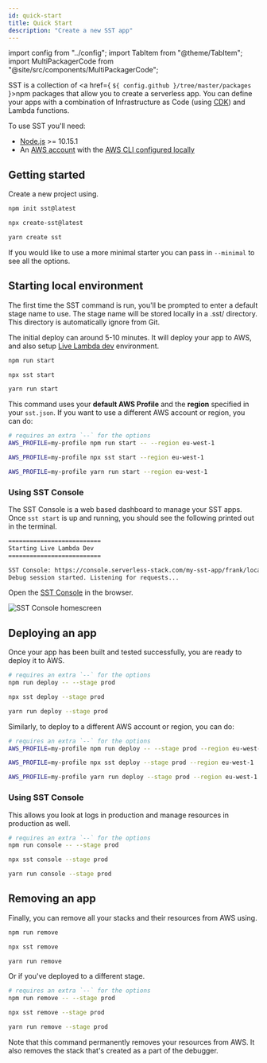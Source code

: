 ```yaml
---
id: quick-start
title: Quick Start
description: "Create a new SST app"
---
```


import config from "../config";
import TabItem from "@theme/TabItem";
import MultiPackagerCode from "@site/src/components/MultiPackagerCode";

SST is a collection of <a href={ `${ config.github }/tree/master/packages` }>npm packages</a> that allow you to create a serverless app. You can define your apps with a combination of Infrastructure as Code (using [CDK](https://aws.amazon.com/cdk/)) and Lambda functions.

To use SST you'll need:

- [Node.js](https://nodejs.org/en/download/) >= 10.15.1
- An [AWS account](https://serverless-stack.com/chapters/create-an-aws-account.html) with the [AWS CLI configured locally](https://serverless-stack.com/chapters/configure-the-aws-cli.html)

## Getting started

Create a new project using.

<MultiPackagerCode>
<TabItem value="npm">

```bash
npm init sst@latest
```

</TabItem>
<TabItem value="npx">

```bash
npx create-sst@latest
```

</TabItem>
<TabItem value="yarn">

```bash
yarn create sst
```

</TabItem>
</MultiPackagerCode>

If you would like to use a more minimal starter you can pass in `--minimal` to see all the options.

## Starting local environment

The first time the SST command is run, you'll be prompted to enter a default stage name to use. The stage name will be stored locally in a .sst/ directory. This directory is automatically ignore from Git.

The initial deploy can around 5-10 minutes. It will deploy your app to AWS, and also setup [Live Lambda dev](live-lambda-development.md) environment.

<MultiPackagerCode>
<TabItem value="npm">

```bash
npm run start
```

</TabItem>
<TabItem value="npx">

```bash
npx sst start
```

</TabItem>
<TabItem value="yarn">

```bash
yarn run start
```

</TabItem>
</MultiPackagerCode>

This command uses your **default AWS Profile** and the **region** specified in your `sst.json`. If you want to use a different AWS account or region, you can do:

<MultiPackagerCode>
<TabItem value="npm">

```bash
# requires an extra `--` for the options
AWS_PROFILE=my-profile npm run start -- --region eu-west-1
```

</TabItem>
<TabItem value="npx">

```bash
AWS_PROFILE=my-profile npx sst start --region eu-west-1
```

</TabItem>
<TabItem value="yarn">

```bash
AWS_PROFILE=my-profile yarn run start --region eu-west-1
```

</TabItem>
</MultiPackagerCode>

### Using SST Console

The SST Console is a web based dashboard to manage your SST apps. Once `sst start` is up and running, you should see the following printed out in the terminal.

```bash
==========================
Starting Live Lambda Dev
==========================

SST Console: https://console.serverless-stack.com/my-sst-app/frank/local
Debug session started. Listening for requests...
```

Open the [SST Console](console.md) in the browser.

![SST Console homescreen](/img/console/sst-console-homescreen.png)

## Deploying an app

Once your app has been built and tested successfully, you are ready to deploy it to AWS.

<MultiPackagerCode>
<TabItem value="npm">

```bash
# requires an extra `--` for the options
npm run deploy -- --stage prod
```

</TabItem>
<TabItem value="npx">

```bash
npx sst deploy --stage prod
```

</TabItem>
<TabItem value="yarn">

```bash
yarn run deploy --stage prod
```

</TabItem>
</MultiPackagerCode>

Similarly, to deploy to a different AWS account or region, you can do:

<MultiPackagerCode>
<TabItem value="npm">

```bash
# requires an extra `--` for the options
AWS_PROFILE=my-profile npm run deploy -- --stage prod --region eu-west-1
```

</TabItem>
<TabItem value="npx">

```bash
AWS_PROFILE=my-profile npx sst deploy --stage prod --region eu-west-1
```

</TabItem>
<TabItem value="yarn">

```bash
AWS_PROFILE=my-profile yarn run deploy --stage prod --region eu-west-1
```

</TabItem>
</MultiPackagerCode>

### Using SST Console

This allows you look at logs in production and manage resources in production as well.

<MultiPackagerCode>
<TabItem value="npm">

```bash
# requires an extra `--` for the options
npm run console -- --stage prod
```

</TabItem>
<TabItem value="npx">

```bash
npx sst console --stage prod
```

</TabItem>
<TabItem value="yarn">

```bash
yarn run console --stage prod
```

</TabItem>
</MultiPackagerCode>

## Removing an app

Finally, you can remove all your stacks and their resources from AWS using.

<MultiPackagerCode>
<TabItem value="npm">

```bash
npm run remove
```

</TabItem>
<TabItem value="npx">

```bash
npx sst remove
```

</TabItem>
<TabItem value="yarn">

```bash
yarn run remove
```

</TabItem>
</MultiPackagerCode>

Or if you've deployed to a different stage.

<MultiPackagerCode>
<TabItem value="npm">

```bash
# requires an extra `--` for the options
npm run remove -- --stage prod
```

</TabItem>
<TabItem value="npx">

```bash
npx sst remove --stage prod
```

</TabItem>
<TabItem value="yarn">

```bash
yarn run remove --stage prod
```

</TabItem>
</MultiPackagerCode>

Note that this command permanently removes your resources from AWS. It also removes the stack that's created as a part of the debugger.
